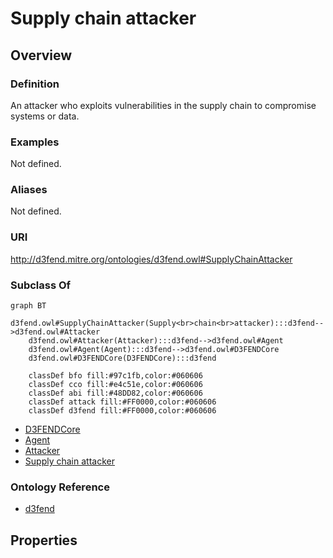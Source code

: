 # Supply chain attacker

## Overview

### Definition
An attacker who exploits vulnerabilities in the supply chain to compromise systems or data.

### Examples
Not defined.

### Aliases
Not defined.

### URI
http://d3fend.mitre.org/ontologies/d3fend.owl#SupplyChainAttacker

### Subclass Of
```mermaid
graph BT
    d3fend.owl#SupplyChainAttacker(Supply<br>chain<br>attacker):::d3fend-->d3fend.owl#Attacker
    d3fend.owl#Attacker(Attacker):::d3fend-->d3fend.owl#Agent
    d3fend.owl#Agent(Agent):::d3fend-->d3fend.owl#D3FENDCore
    d3fend.owl#D3FENDCore(D3FENDCore):::d3fend
    
    classDef bfo fill:#97c1fb,color:#060606
    classDef cco fill:#e4c51e,color:#060606
    classDef abi fill:#48DD82,color:#060606
    classDef attack fill:#FF0000,color:#060606
    classDef d3fend fill:#FF0000,color:#060606
```

- [D3FENDCore](/docs/ontology/reference/model/D3FENDCore/D3FENDCore.md)
- [Agent](/docs/ontology/reference/model/D3FENDCore/Agent/Agent.md)
- [Attacker](/docs/ontology/reference/model/D3FENDCore/Agent/Attacker/Attacker.md)
- [Supply chain attacker](/docs/ontology/reference/model/D3FENDCore/Agent/Attacker/Supply%20chain%20attacker/Supply%20chain%20attacker.md)


### Ontology Reference
- [d3fend](http://d3fend.mitre.org/ontologies/d3fend.owl#)

## Properties

